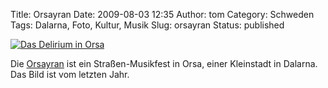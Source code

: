 Title: Orsayran
Date: 2009-08-03 12:35
Author: tom
Category: Schweden
Tags: Dalarna, Foto, Kultur, Musik
Slug: orsayran
Status: published

[![Das Delirium in
Orsa](http://www.fiket.de/pic/orsayrapojkar_s.jpg "Das Delirium in Orsa")](http://www.fiket.de/pic/orsayrapojkar_l.jpg)

Die [Orsayran](http://orsayran.se/) ist ein Straßen-Musikfest in Orsa,
einer Kleinstadt in Dalarna. Das Bild ist vom letzten Jahr.

